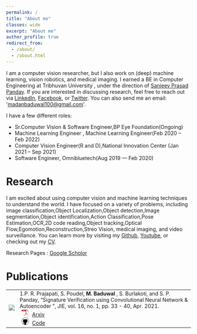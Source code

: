 ```yaml
---
permalink: /
title: "About me"
classes: wide
excerpt: "About me"
author_profile: true
redirect_from: 
  - /about/
  - /about.html
---
```



I am a computer vision researcher, but I also work on (deep) machine learning, vision robotics, and medical imaging. I earned a BE in Computer Engineering at Tribhuvan University , under the direction of [Sanjeev Prasad Panday](https://scholar.google.com/citations?user=oTWWLT8AAAAJ&hl=en). If you are interested in discussing research, feel free to reach out via [LinkedIn](https://www.linkedin.com/in/madan-baduwal-a688bb186/), [Facebook](https://www.facebook.com/www.madan.baduwal.1), or [Twitter](https://twitter.com/MadanBaduwal1). You can also send me an email: 'madanbaduwal100@gmail.com'.

I have a few different roles:

* Sr.Computer Vision & Software Engineer,BP Eye Foundation(Ongoing)
* Machine Learning Engineer , Machine Learning Engineer(Feb 2020 – Feb 2022)
* Computer Vision Engineer(R and D),National Innovation Center  (Jan 2021 – Sep 2021)
* Software Engineer, Omnibluetech(Aug 2019 — Feb 2020)

# Research 

I am excited about using computer vision and machine learning techniques to understand the world. I have focused on a variety of problems, including image classification,Object Localization,Object detection,Image segmentation,Object identification,Action Classification,Pose Estimation,OCR,2D code reading,Object tracking,Optical Flow,Egomotion,Reconstruction,Streo Vision, medical imaging, and video surveillance. You can learn more by visiting my [Github](https://github.com/MadanBaduwal), [Youtube](https://www.youtube.com/channel/UCnJhPtjZJHtSvYgviEBJImA), or checking out my [CV](https://madanbaduwal.github.io/cv/).

  Research Pages : [Google Scholor](https://scholar.google.com/citations?user=mIEdm2IAAAAJ&hl=en)

<!-- # News -->


# Publications

<table style="border: none; border-collapse: collapse;" border="0">

<tr style="border-collapse: separate; border-spacing:30em;">
  <td style="border-collapse: collapse; border: none;">
    <img src="https://raw.githubusercontent.com/MadanBaduwal/MadanBaduwal.github.io/main/images/publications/1.View-of-Signature-Verification-using-Convolutional-Neural-Network-Autoencoder.png" width="800" />
  </td>
  <td style="border-collapse: collapse; border: none;">
    1.P. R. Prajapati, S. Poudel,<b> M. Baduwal </b>, S. Burlakoti, and S. P. Panday, “Signature Verification using Convolutional Neural Network & Autoencoder ”, JIE, vol. 16, no. 1, pp. 33 - 40, Apr. 2021.<br>
    <img src="https://raw.githubusercontent.com/mingsun-tse/mingsun-tse.github.io/master/images/pdf_icon.png" width="20" height="20" hspace="5">
    <span><a href="https://tuta.pcampus.edu.np/journal/index.php/jie/article/view/16-01-05/fulltext-160105">Arxiv</a></span><br>
    <img src="https://raw.githubusercontent.com/mingsun-tse/mingsun-tse.github.io/master/images/github_icon.png" width="20" height="20" hspace="5">
    <span><a href="https://github.com/MadanBaduwal/hastakshar">Code</a></span><br>
  </td>
</tr>
